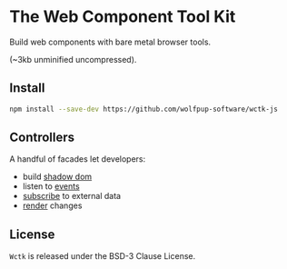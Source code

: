 # The Web Component Tool Kit

Build web components with bare metal browser tools.

(~3kb unminified uncompressed).

## Install

```bash
npm install --save-dev https://github.com/wolfpup-software/wctk-js
```

## Controllers

A handful of facades let developers:

- build [shadow dom](./docs/wc.md)
- listen to [events](./docs/events.md)
- [subscribe](./docs/subscription.md) to external data
- [render](./docs/render.md) changes

## License

`Wctk` is released under the BSD-3 Clause License.
